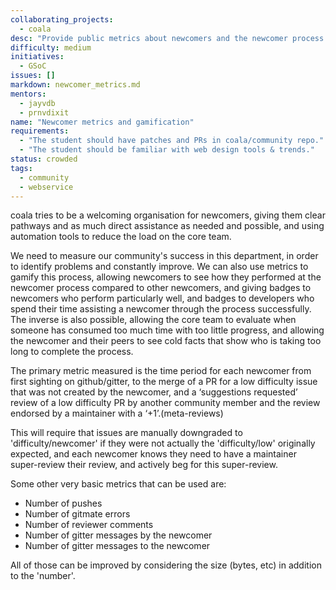 ```yaml
---
collaborating_projects:
  - coala
desc: "Provide public metrics about newcomers and the newcomer process."
difficulty: medium
initiatives:
  - GSoC
issues: []
markdown: newcomer_metrics.md
mentors:
  - jayvdb
  - prnvdixit
name: "Newcomer metrics and gamification"
requirements:
  - "The student should have patches and PRs in coala/community repo."
  - "The student should be familiar with web design tools & trends."
status: crowded
tags:
  - community
  - webservice
---
```


coala tries to be a welcoming organisation for newcomers, giving them clear pathways and as much direct assistance as needed and possible, and using automation tools to reduce the load on the core team.

We need to measure our community's success in this department, in order to identify problems and constantly improve.
We can also use metrics to gamify this process, allowing newcomers to see how they performed at the newcomer process compared to other newcomers, and giving badges to newcomers who perform particularly well, and badges to developers who spend their time assisting a newcomer through the process successfully.
The inverse is also possible, allowing the core team to evaluate when someone has consumed too much time with too little progress, and allowing the newcomer and their peers to see cold facts that show who is taking too long to complete the process.

The primary metric measured is the time period for each newcomer from first sighting on github/gitter, to the merge of a PR for a low difficulty issue that was not created by the newcomer, and a ‘suggestions requested’ review of a low difficulty PR by another community member and the review endorsed by a maintainer with a ‘+1’.(meta-reviews)

This will require that issues are manually downgraded to 'difficulty/newcomer' if they were not actually the 'difficulty/low' originally expected, and
each newcomer knows they need to have a maintainer super-review their review, and actively beg for this super-review.

Some other very basic metrics that can be used are:

- Number of pushes
- Number of gitmate errors
- Number of reviewer comments
- Number of gitter messages by the newcomer
- Number of gitter messages to the newcomer

All of those can be improved by considering the size (bytes, etc) in addition to the 'number'.
